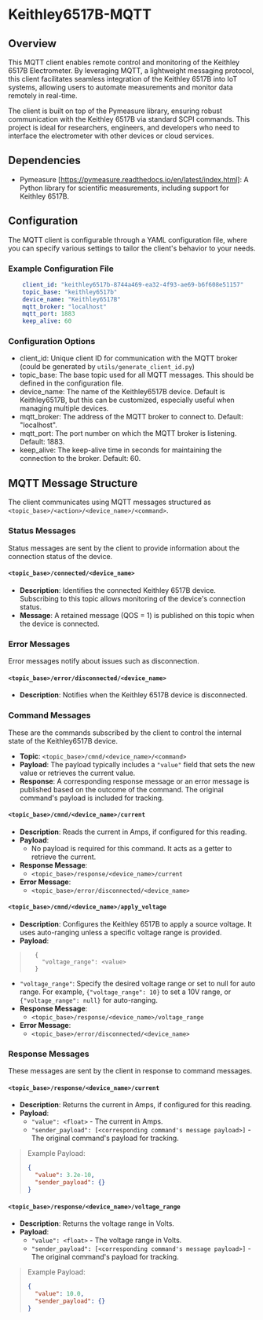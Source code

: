 # Keithley6517B-MQTT

## Overview

This MQTT client enables remote control and monitoring of the Keithley 6517B Electrometer. By leveraging MQTT, a lightweight messaging protocol, this client facilitates seamless integration of the Keithley 6517B into IoT systems, allowing users to automate measurements and monitor data remotely in real-time.

The client is built on top of the Pymeasure library, ensuring robust communication with the Keithley 6517B via standard SCPI commands. This project is ideal for researchers, engineers, and developers who need to interface the electrometer with other devices or cloud services.


## Dependencies
- Pymeasure [https://pymeasure.readthedocs.io/en/latest/index.html]: A Python library for scientific measurements, including support for Keithley 6517B.

## Configuration

The MQTT client is configurable through a YAML configuration file, where you can specify various settings to tailor the client's behavior to your needs.

### Example Configuration File
```yaml
    client_id: "keithley6517b-8744a469-ea32-4f93-ae69-b6f608e51157"
    topic_base: "keithley6517b"
    device_name: "Keithley6517B"
    mqtt_broker: "localhost"
    mqtt_port: 1883
    keep_alive: 60
```

### Configuration Options
- client_id: Unique client ID for communication with the MQTT broker (could be generated by `utils/generate_client_id.py`)
- topic_base: The base topic used for all MQTT messages. This should be defined in the configuration file.
- device_name: The name of the Keithley6517B device. Default is Keithley6517B, but this can be customized, especially useful when managing multiple devices.
- mqtt_broker: The address of the MQTT broker to connect to. Default: "localhost".
- mqtt_port: The port number on which the MQTT broker is listening. Default: 1883.
- keep_alive: The keep-alive time in seconds for maintaining the connection to the broker. Default: 60.

## MQTT Message Structure
The client communicates using MQTT messages structured as `<topic_base>/<action>/<device_name>/<command>`.

### Status Messages

Status messages are sent by the client to provide information about the connection status of the device.

#### `<topic_base>/connected/<device_name>` 

- **Description**: Identifies the connected Keithley 6517B device. Subscribing to this topic allows monitoring of the device's connection status.
- **Message**: A retained message (QOS = 1) is published on this topic when the device is connected.

### Error Messages

Error messages notify about issues such as disconnection.

#### `<topic_base>/error/disconnected/<device_name>`

- **Description**: Notifies when the Keithley 6517B device is disconnected.

### Command Messages

These are the commands subscribed by the client to control the internal state of the Keithley6517B device.

- **Topic**: `<topic_base>/cmnd/<device_name>/<command>`
- **Payload**: The payload typically includes a `"value"` field that sets the new value or retrieves the current value.
- **Response**: A corresponding response message or an error message is published based on the outcome of the command. The original command's payload is included for tracking.

#### `<topic_base>/cmnd/<device_name>/current`

- **Description**: Reads the current in Amps, if configured for this reading.
- **Payload**: 
  - No payload is required for this command. It acts as a getter to retrieve the current.
- **Response Message**: 
  - `<topic_base>/response/<device_name>/current`
- **Error Message**: 
  - `<topic_base>/error/disconnected/<device_name>`
 
#### `<topic_base>/cmnd/<device_name>/apply_voltage`

- **Description**: Configures the Keithley 6517B to apply a source voltage. It uses auto-ranging unless a specific voltage range is provided.
- **Payload**: 
> ```
>   {
>     "voltage_range": <value>
>   }
> ```
  - `"voltage_range"`: Specify the desired voltage range or set to null for auto range. For example, `{"voltage_range": 10}` to set a 10V range, or `{"voltage_range": null}` for auto-ranging.
- **Response Message**: 
  - `<topic_base>/response/<device_name>/voltage_range`
- **Error Message**: 
  - `<topic_base>/error/disconnected/<device_name>`

### Response Messages

These messages are sent by the client in response to command messages. 

#### `<topic_base>/response/<device_name>/current`

- **Description**: Returns the current in Amps, if configured for this reading.
- **Payload**: 
  - `"value": <float>` - The current in Amps.
  - `"sender_payload": [<corresponding command's message payload>]` - The original command's payload for tracking.

> Example Payload:
> ```json
> {
>   "value": 3.2e-10,
>   "sender_payload": {}
> }
> ```

#### `<topic_base>/response/<device_name>/voltage_range`

- **Description**: Returns the voltage range in Volts.
- **Payload**: 
  - `"value": <float>` - The voltage range in Volts.
  - `"sender_payload": [<corresponding command's message payload>]` - The original command's payload for tracking.

> Example Payload:
> ```json
> {
>   "value": 10.0,
>   "sender_payload": {}
> }
> ```

